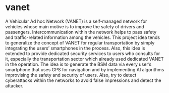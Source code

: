 # vanet
A Vehicular Ad hoc Network (VANET) is a self-managed network for vehicles whose main motive is to improve the safety of drivers and passengers. Intercommunication within the network helps to pass safety and traffic-related information among the vehicles. This project idea tends to generalize the concept of VANET for regular transportation by simply integrating the users’ smartphones in the process. Also, this idea is extended to provide dedicated security services to users who consults for it, especially the transportation sector which already used dedicated VANET in the operation. The idea is to generate the BSM data via every user’s smartphone that uses GPS for navigation and by implementing AI algorithms improvising the safety and security of users. Also, try to detect cyberattacks within the networks to avoid false impressions and detect the attacker.
